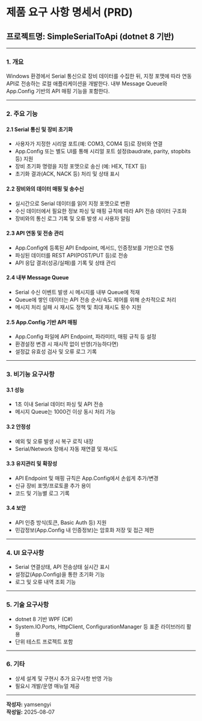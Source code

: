 # 제품 요구 사항 명세서 (PRD)  
## 프로젝트명: SimpleSerialToApi (dotnet 8 기반)

---

### 1. 개요
Windows 환경에서 Serial 통신으로 장비 데이터를 수집한 뒤, 지정 포맷에 따라 연동 API로 전송하는 로컬 애플리케이션을 개발한다. 내부 Message Queue와 App.Config 기반의 API 매핑 기능을 포함한다.

---

### 2. 주요 기능

#### 2.1 Serial 통신 및 장비 초기화
- 사용자가 지정한 시리얼 포트(예: COM3, COM4 등)로 장비와 연결
- App.Config 또는 별도 UI를 통해 시리얼 포트 설정(baudrate, parity, stopbits 등) 지원
- 장비 초기화 명령을 지정 포맷으로 송신 (예: HEX, TEXT 등)
- 초기화 결과(ACK, NACK 등) 처리 및 상태 표시

#### 2.2 장비와의 데이터 매핑 및 송수신
- 실시간으로 Serial 데이터를 읽어 지정 포맷으로 변환
- 수신 데이터에서 필요한 정보 파싱 및 매핑 규칙에 따라 API 전송 데이터 구조화
- 장비와의 통신 로그 기록 및 오류 발생 시 사용자 알림

#### 2.3 API 연동 및 전송 관리
- App.Config에 등록된 API Endpoint, 메서드, 인증정보를 기반으로 연동
- 파싱된 데이터를 REST API(POST/PUT 등)로 전송
- API 응답 결과(성공/실패)를 기록 및 상태 관리

#### 2.4 내부 Message Queue
- Serial 수신 이벤트 발생 시 메시지를 내부 Queue에 적재
- Queue에 쌓인 데이터는 API 전송 순서/속도 제어를 위해 순차적으로 처리
- 메시지 처리 실패 시 재시도 정책 및 최대 재시도 횟수 지원

#### 2.5 App.Config 기반 API 매핑
- App.Config 파일에 API Endpoint, 파라미터, 매핑 규칙 등 설정
- 환경설정 변경 시 재시작 없이 반영(가능하다면)
- 설정값 유효성 검사 및 오류 로그 기록

---

### 3. 비기능 요구사항

#### 3.1 성능
- 1초 이내 Serial 데이터 파싱 및 API 전송
- 메시지 Queue는 1000건 이상 동시 처리 가능

#### 3.2 안정성
- 예외 및 오류 발생 시 복구 로직 내장
- Serial/Network 장애시 자동 재연결 및 재시도

#### 3.3 유지관리 및 확장성
- API Endpoint 및 매핑 규칙은 App.Config에서 손쉽게 추가/변경
- 신규 장비 포맷/프로토콜 추가 용이
- 코드 및 기능별 로그 기록

#### 3.4 보안
- API 인증 방식(토큰, Basic Auth 등) 지원
- 민감정보(App.Config 내 인증정보)는 암호화 저장 및 접근 제한

---

### 4. UI 요구사항
- Serial 연결상태, API 전송상태 실시간 표시
- 설정값(App.Config)을 통한 초기화 기능
- 로그 및 오류 내역 조회 기능

---

### 5. 기술 요구사항
- dotnet 8 기반 WPF (C#)
- System.IO.Ports, HttpClient, ConfigurationManager 등 표준 라이브러리 활용
- 단위 테스트 프로젝트 포함

---

### 6. 기타
- 상세 설계 및 구현시 추가 요구사항 반영 가능
- 필요시 개발/운영 매뉴얼 제공

---

**작성자:** yamsengyi  
**작성일:** 2025-08-07
